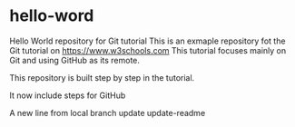 # hello-word
Hello World repository for Git tutorial
This is an exmaple repository fot the Git tutorial on https://www.w3schools.com
This tutorial focuses mainly on Git and using GitHub as its remote.

This repository is built step by step in the tutorial.

It now include steps for GitHub

A new line from local branch update update-readme
